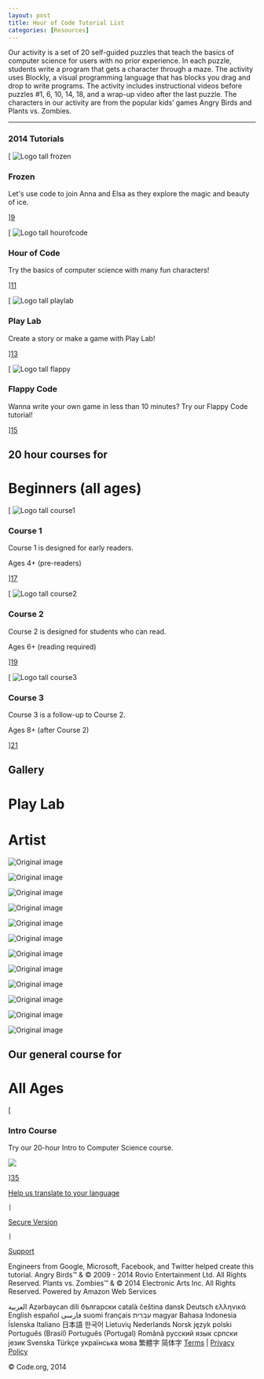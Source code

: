 ```yaml
---
layout: post
title: Hour of Code Tutorial List
categories: [Resources]
---
```

Our activity is a set of 20 self-guided puzzles that teach the basics of computer science for users with no prior experience. In each puzzle, students write a program that gets a character through a maze. The activity uses Blockly, a visual programming language that has blocks you drag and drop to write programs. The activity includes instructional videos before puzzles #1, 6, 10, 14, 18, and a wrap-up video after the last puzzle. The characters in our activity are from the popular kids’ games Angry Birds and Plants vs. Zombies.

---
### 2014 Tutorials
 
[ ![Logo tall frozen][8]

###  Frozen

Let's use code to join Anna and Elsa as they explore the magic and beauty of ice.

][9]

[ ![Logo tall hourofcode][10]

###  Hour of Code

Try the basics of computer science with many fun characters!

][11]

[ ![Logo tall playlab][12]

###  Play Lab

Create a story or make a game with Play Lab!

][13]

[ ![Logo tall flappy][14]

###  Flappy Code

Wanna write your own game in less than 10 minutes? Try our Flappy Code tutorial!

][15]




## 20 hour courses for

# Beginners (all ages)

[ ![Logo tall course1][16]

###  Course 1

Course 1 is designed for early readers.

Ages 4+ (pre-readers)

][17]

[ ![Logo tall course2][18]

###  Course 2

Course 2 is designed for students who can read.

Ages 6+ (reading required)

][19]

[ ![Logo tall course3][20]

###  Course 3

Course 3 is a follow-up to Course 2.

Ages 8+ (after Course 2)

][21]




## Gallery

# Play Lab

# Artist

![Original image][22]

![Original image][23]

![Original image][24]

![Original image][25]

![Original image][26]

![Original image][27]

![Original image][28]

![Original image][29]

![Original image][30]

![Original image][31]

![Original image][32]

![Original image][33]




## Our general course for

# All Ages

[

### Intro Course

Try our 20-hour Intro to Computer Science course.

![][34]

][35]






[Help us translate to your language][36]

    |    

[Secure Version][37]

    |    

[Support][38]

Engineers from Google, Microsoft, Facebook, and Twitter helped create this tutorial.
Angry Birds™ & © 2009 - 2014 Rovio Entertainment Ltd. All Rights Reserved.
Plants vs. Zombies™ & © 2014 Electronic Arts Inc. All Rights Reserved.
Powered by Amazon Web Services

العربية Azərbaycan dili български català čeština dansk Deutsch ελληνικά English español فارسی suomi français עברית magyar Bahasa Indonesia Íslenska Italiano 日本語 한국어 Lietuvių Nederlands Norsk język polski Português (Brasil) Português (Portugal) Română русский язык српски језик Svenska Türkçe українська мова 繁體字 简体字 [Terms][39]     |     [Privacy Policy][40]


© Code.org, 2014

[1]: https://support.code.org/hc/en-us/requests/new
[2]: https://support.code.org/hc/en-us/articles/202591743
[3]: /assets/codeorg-studio-logo-ab9fbef5744e7d26dd423357f7c93a8a.png
[4]: http://studio.code.org/users/sign_in
[5]: /users/sign_up
[6]: /users/sign_up?user%5Buser_type%5D=teacher
[7]: /users/sign_in
[8]: http://studio.code.org/assets/logo_tall_frozen-fdf4b7f1af4aeff25522f257a30af5dc.jpg
[9]: http://studio.code.org/s/frozen/reset
[10]: http://studio.code.org/assets/logo_tall_hourofcode-1ff365b0d094938502fcf42c9c73cda7.jpg
[11]: http://studio.code.org/s/hourofcode/reset
[12]: http://studio.code.org/assets/logo_tall_playlab-0261292a3e0a39ab8d3574525328f3c5.jpg
[13]: http://studio.code.org/s/playlab/reset
[14]: http://studio.code.org/assets/logo_tall_flappy-5d52f06d34e4bdd48654c5e79d64325a.jpg
[15]: http://studio.code.org/s/flappy/reset
[16]: http://studio.code.org/assets/logo_tall_course1-0cbb3f4433a12e6e51e6f196d55196e0.jpg
[17]: http://studio.code.org/s/course1
[18]: http://studio.code.org/assets/logo_tall_course2-8d89caf1692b03bcdddc83398459d3a6.jpg
[19]: http://studio.code.org/s/course2
[20]: http://studio.code.org/assets/logo_tall_course3-04db9f86ed1f91e8a79e2d8fcfc25b77.jpg
[21]: http://studio.code.org/s/course3
[22]: /u/51824664/original_image
[23]: /u/51819539/original_image
[24]: /u/51818451/original_image
[25]: /u/51818312/original_image
[26]: /u/51818286/original_image
[27]: /u/51818041/original_image
[28]: /u/32458509/original_image
[29]: /u/51826174/original_image
[30]: /u/51825882/original_image
[31]: /u/40216989/original_image
[32]: /u/33130978/original_image
[33]: /u/32533340/original_image
[34]: //code.org/images/fit-520/code20hr.jpg
[35]: http://studio.code.org/s/1
[36]: http://eepurl.com/Im_In
[37]: https://studio.code.org/
[38]: http://support.code.org
[39]: http://code.org/tos
[40]: http://code.org/privacy
  

